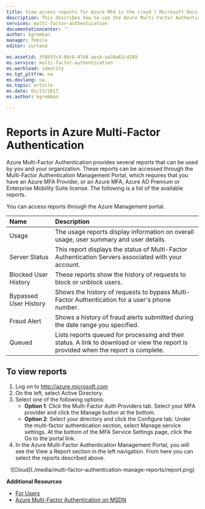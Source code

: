 ```yaml
---
title: View access reports for Azure MFA in the cloud | Microsoft Docs
description: This describes how to use the Azure Multi-Factor Authentication feature - reports.
services: multi-factor-authentication
documentationcenter: ''
author: kgremban
manager: femila
editor: curtand

ms.assetid: 3f6b33c4-04c8-47d4-aecb-aa39a61c4189
ms.service: multi-factor-authentication
ms.workload: identity
ms.tgt_pltfrm: na
ms.devlang: na
ms.topic: article
ms.date: 01/23/2017
ms.author: kgremban

---
```

# Reports in Azure Multi-Factor Authentication
Azure Multi-Factor Authentication provides several reports that can be used by you and your organization. These reports can be accessed through the Multi-Factor Authentication Management Portal, which requires that you have an Azure MFA Provider, or an Azure MFA, Azure AD Premium or Enterprise Mobility Suite license. The following is a list of the available reports.

You can access reports through the Azure Management portal.

| Name | Description |
|:--- |:--- |
| Usage |The usage reports display information on overall usage, user summary and user details. |
| Server Status |This report displays the status of Multi-Factor Authentication Servers associated with your account. |
| Blocked User History |These reports show the history of requests to block or unblock users. |
| Bypassed User History |Shows the history of requests to bypass Multi-Factor Authentication for a user's phone number. |
| Fraud Alert |Shows a history of fraud alerts submitted during the date range you specified. |
| Queued |Lists reports queued for processing and their status. A link to download or view the report is provided when the report is complete. |

## To view reports
1. Log on to http://azure.microsoft.com
2. On the left, select Active Directory.
3. Select one of the following options:
   * **Option 1**: Click the Multi-Factor Auth Providers tab. Select your MFA provider and click the Manage button at the bottom.
   * **Option 2**: Select your directory and click the Configure tab. Under the multi-factor authentication section, select Manage service settings. At the bottom of the MFA Service Settings page, click the Go to the portal link.
4. In the Azure Multi-Factor Authentication Management Portal, you will see the View a Report section in the left navigation. From here you can select the reports described above.

<center>![Cloud](./media/multi-factor-authentication-manage-reports/report.png)</center>


**Additional Resources**

* [For Users](end-user/multi-factor-authentication-end-user.md)
* [Azure Multi-Factor Authentication on MSDN](https://msdn.microsoft.com/library/azure/dn249471.aspx)

